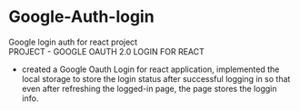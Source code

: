# Google-Auth-login
Google login auth for react project
<br>
PROJECT - GOOGLE OAUTH 2.0 LOGIN FOR REACT 
<BR>
 - created a Google Oauth Login for react application, implemented the local storage to store the login status after successful  logging in so that even after refreshing the logged-in page, the page stores the loggin info.

